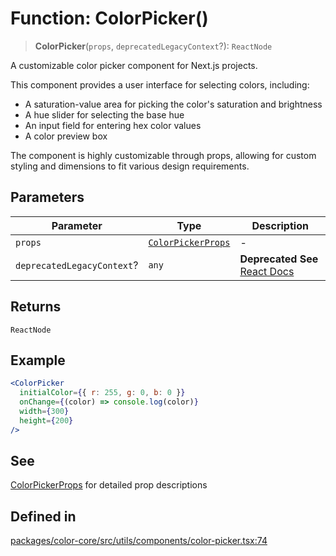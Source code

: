 # Function: ColorPicker()

> **ColorPicker**(`props`, `deprecatedLegacyContext`?): `ReactNode`

A customizable color picker component for Next.js projects.

This component provides a user interface for selecting colors, including:
- A saturation-value area for picking the color's saturation and brightness
- A hue slider for selecting the base hue
- An input field for entering hex color values
- A color preview box

The component is highly customizable through props, allowing for custom styling
and dimensions to fit various design requirements.

## Parameters

| Parameter | Type | Description |
| ------ | ------ | ------ |
| `props` | [`ColorPickerProps`](../interfaces/ColorPickerProps.md) | - |
| `deprecatedLegacyContext`? | `any` | **Deprecated** **See** [React Docs](https://legacy.reactjs.org/docs/legacy-context.html#referencing-context-in-lifecycle-methods) |

## Returns

`ReactNode`

## Example

```jsx
<ColorPicker
  initialColor={{ r: 255, g: 0, b: 0 }}
  onChange={(color) => console.log(color)}
  width={300}
  height={200}
/>
```

## See

[ColorPickerProps](../interfaces/ColorPickerProps.md) for detailed prop descriptions

## Defined in

[packages/color-core/src/utils/components/color-picker.tsx:74](https://github.com/iamlite/color-core-mono-test/blob/d94d70fcd3b8bc32b54a8388048088ead1ff133f/packages/color-core/src/utils/components/color-picker.tsx#L74)
